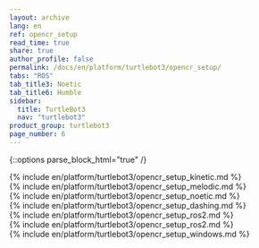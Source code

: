 ```yaml
---
layout: archive
lang: en
ref: opencr_setup
read_time: true
share: true
author_profile: false
permalink: /docs/en/platform/turtlebot3/opencr_setup/
tabs: "ROS"
tab_title3: Noetic
tab_title6: Humble
sidebar:
  title: TurtleBot3
  nav: "turtlebot3"
product_group: turtlebot3
page_number: 6
---
```


<div style="counter-reset: h1 3"></div>
<div style="counter-reset: h2 2"></div>

{::options parse_block_html="true" /}

<!--[dummy Header 1]>
  <h1 id="dummy">Quick Start Guide</h1>
  <h2 id="dummy">OpenCR Setup</h2>
  <p class="dummy_content">OpenCR Setup</p>
<![end dummy Header 1]-->

<section data-id="{{ page.tab_title1 }}" class="tab_contents">
{% include en/platform/turtlebot3/opencr_setup_kinetic.md %}
</section>

<section data-id="{{ page.tab_title2 }}" class="tab_contents">
{% include en/platform/turtlebot3/opencr_setup_melodic.md %}
</section>

<section data-id="{{ page.tab_title3 }}" class="tab_contents">
{% include en/platform/turtlebot3/opencr_setup_noetic.md %}
</section>

<section data-id="{{ page.tab_title4 }}" class="tab_contents">
{% include en/platform/turtlebot3/opencr_setup_dashing.md %}
</section>

<section data-id="{{ page.tab_title5 }}" class="tab_contents">
{% include en/platform/turtlebot3/opencr_setup_ros2.md %}
</section>

<section data-id="{{ page.tab_title6 }}" class="tab_contents">
{% include en/platform/turtlebot3/opencr_setup_ros2.md %}
</section>

<section data-id="{{ page.tab_title6 }}" class="tab_contents">
{% include en/platform/turtlebot3/opencr_setup_windows.md %}
</section>
